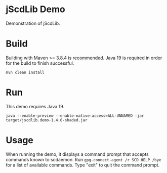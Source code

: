 # jScdLib Demo
Demonstration of jScdLib.

# Build
Building with Maven >= 3.8.4 is recommended. Java 19 is required in order for the build to finish successful.  
  
`mvn clean install`

# Run
This demo requires Java 19.  

```
java --enable-preview --enable-native-access=ALL-UNNAMED -jar target/jscdlib.demo-1.4.0-shaded.jar
```

# Usage
When running the demo, it displays a command prompt that accepts commands known to scdaemon. Run ```gpg-connect-agent /r SCD HELP /bye``` for a list of available commands. Type "exit" to quit the command prompt.
